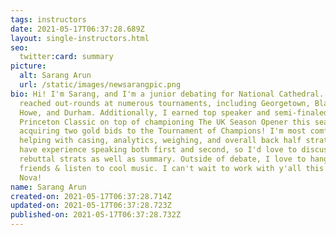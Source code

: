 ```yaml
---
tags: instructors
date: 2021-05-17T06:37:28.689Z
layout: single-instructors.html
seo:
  twitter:card: summary
picture:
  alt: Sarang Arun
  url: /static/images/newsarangpic.png
bio: Hi! I'm Sarang, and I'm a junior debating for National Cathedral. I've
  reached out-rounds at numerous tournaments, including Georgetown, Blake, Jack
  Howe, and Durham. Additionally, I earned top speaker and semi-finaled the
  Princeton Classic on top of championing The UK Season Opener this season,
  acquiring two gold bids to the Tournament of Champions! I'm most comfortable
  helping with casing, analytics, weighing, and overall back half strategies. I
  have experience speaking both first and second, so I'd love to discuss
  rebuttal strats as well as summary. Outside of debate, I love to hang with
  friends & listen to cool music. I can't wait to work with y'all this summer at
  Nova!
name: Sarang Arun
created-on: 2021-05-17T06:37:28.714Z
updated-on: 2021-05-17T06:37:28.723Z
published-on: 2021-05-17T06:37:28.732Z
---
```

